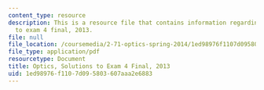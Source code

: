 ```yaml
---
content_type: resource
description: This is a resource file that contains information regarding optics solutions
  to exam 4 final, 2013.
file: null
file_location: /coursemedia/2-71-optics-spring-2014/1ed98976f1107d095803607aaa2e6883_MIT2_71S14_s13_FinlPr4_sol.pdf
file_type: application/pdf
resourcetype: Document
title: Optics, Solutions to Exam 4 Final, 2013
uid: 1ed98976-f110-7d09-5803-607aaa2e6883
---
```

